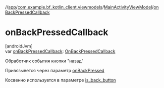 //[app](../../../index.md)/[com.example.bf_kotlin_client.viewmodels](../index.md)/[MainActivityViewModel](index.md)/[onBackPressedCallback](on-back-pressed-callback.md)

# onBackPressedCallback

[androidJvm]\
var [onBackPressedCallback](on-back-pressed-callback.md): [OnBackPressedCallback](https://developer.android.com/reference/kotlin/androidx/activity/OnBackPressedCallback.html)

Обработчик события кнопки "назад"

Привязывется через параметр [onBackPressed](../../com.example.bf_kotlin_client.utils/on-back-pressed.md)

Косвенно используется в параметре [is_back_button](../../com.example.bf_kotlin_client.utils/set-is-back-button.md)
